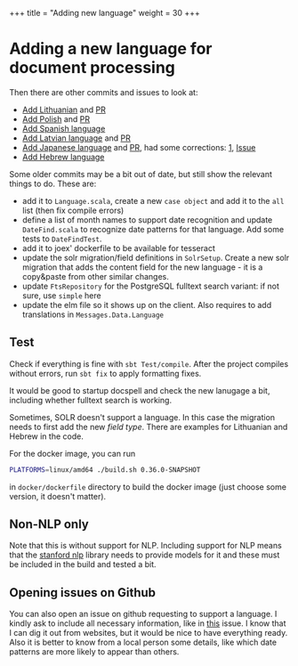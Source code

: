 +++
title = "Adding new language"
weight = 30
+++

# Adding a new language for document processing

Then there are other commits and issues to look at:

- [Add Lithuanian](https://github.com/eikek/docspell/issues/1540) and [PR](https://github.com/eikek/docspell/pull/1559/commits/9d69401fea8ff07330c8a9116bd0d987827317c9)
- [Add Polish](https://github.com/eikek/docspell/issues/1345) and [PR](https://github.com/eikek/docspell/pull/1559/commits/1228937574ec52b36d5d77925c5fcdb1f536220c)
- [Add Spanish language](https://github.com/eikek/docspell/commit/26dff18ae0d32ce2b32b4d11ce381ada0e99314f)
- [Add Latvian language](https://github.com/eikek/docspell/issues/679) and [PR](https://github.com/eikek/docspell/pull/694/commits/9991ad5fcc43ccefe011a6cc4d01bdae4bcd4573)
- [Add Japanese language](https://github.com/eikek/docspell/issues/948) and [PR](https://github.com/eikek/docspell/pull/961/commits/f994d4b2488e64668ee064676f8c6469d9ccc1be), had some corrections: [1](https://github.com/eikek/docspell/commit/c59d4f8a6d021ec4b01a92320c211248503f16a5), [Issue](https://github.com/eikek/docspell/issues/973)
- [Add Hebrew language](https://github.com/eikek/docspell/pull/1027)

Some older commits may be a bit out of date, but still show the
relevant things to do. These are:

- add it to `Language.scala`, create a new `case object` and add it to
  the `all` list (then fix compile errors)
- define a list of month names to support date recognition and update
  `DateFind.scala` to recognize date patterns for that language. Add
  some tests to `DateFindTest`.
- add it to joex' dockerfile to be available for tesseract
- update the solr migration/field definitions in `SolrSetup`. Create a
  new solr migration that adds the content field for the new
  language - it is a copy&paste from other similar changes.
- update `FtsRepository` for the PostgreSQL fulltext search variant:
  if not sure, use `simple` here
- update the elm file so it shows up on the client. Also requires to
  add translations in `Messages.Data.Language`

## Test

Check if everything is fine with `sbt Test/compile`. After the project
compiles without errors, run `sbt fix` to apply formatting fixes.

It would be good to startup docspell and check the new lanugage a bit,
including whether fulltext search is working.

Sometimes, SOLR doesn't support a language. In this case the migration
needs to first add the new *field type*. There are examples for
Lithuanian and Hebrew in the code.

For the docker image, you can run

```bash
PLATFORMS=linux/amd64 ./build.sh 0.36.0-SNAPSHOT
```

in `docker/dockerfile` directory to build the docker image (just
choose some version, it doesn't matter).

## Non-NLP only

Note that this is without support for NLP. Including support for NLP
means that the [stanford nlp](https://github.com/stanfordnlp/CoreNLP)
library needs to provide models for it and these must be included in
the build and tested a bit.

## Opening issues on Github

You can also open an issue on github requesting to support a language.
I kindly ask to include all necessary information, like in
[this](https://github.com/eikek/docspell/issues/1540) issue. I know
that I can dig it out from websites, but it would be nice to have
everything ready. Also it is better to know from a local person some
details, like which date patterns are more likely to appear than
others.
